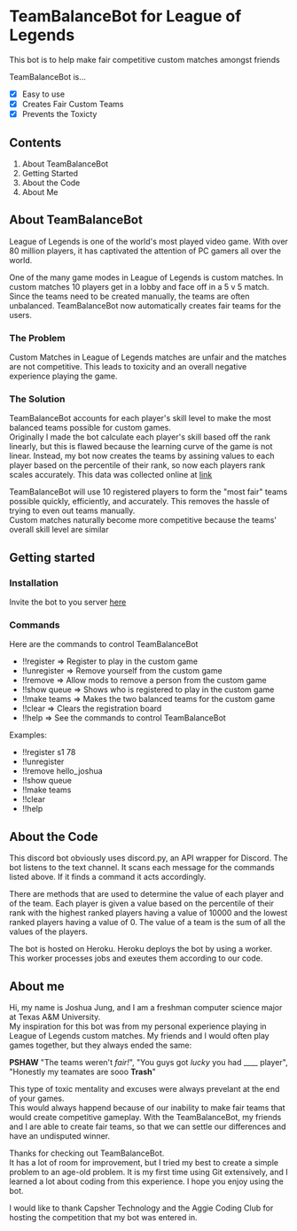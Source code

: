 # TeamBalanceBot for League of Legends 
This bot is to help make fair competitive custom matches amongst friends

TeamBalanceBot is...
- [x] Easy to use
- [x] Creates Fair Custom Teams
- [x] Prevents the Toxicty

## Contents
1. About TeamBalanceBot
2. Getting Started
3. About the Code
4. About Me

## About TeamBalanceBot
League of Legends is one of the world's most played video game. 
With over 80 million players, it has captivated the attention of PC gamers all over the world.  

One of the many game modes in League of Legends is custom matches. 
In custom matches 10 players get in a lobby and face off in a 5 v 5 match.  Since the teams need to be created manually, the teams are often unbalanced.  TeamBalanceBot now automatically creates fair teams for the users.

### The Problem
Custom Matches in League of Legends matches are unfair and the matches are not competitive. 
This leads to toxicity and an overall negative experience playing the game.

### The Solution
TeamBalanceBot accounts for each player's skill level to make the most balanced teams possible for custom games.  
Originally I made the bot calculate each player's skill based off the rank linearly, but this is flawed because the learning curve of the game is not linear.
Instead, my bot now creates the teams by assining values to each player based on the percentile of their rank, so now each players rank scales accurately.
This data was collected online at [link](https://www.leagueofgraphs.com/rankings/rank-distribution)

TeamBalanceBot will use 10 registered players to form the "most fair" teams possible quickly, efficiently, and accurately.
This removes the hassle of trying to even out teams manually.  
Custom matches naturally become more competitive because the teams' overall skill level are similar

## Getting started

### Installation
Invite the bot to you server [here](https://discordapp.com/api/oauth2/authorize?client_id=642757039482994688&permissions=0&scope=bot)

### Commands 

Here are the commands to control TeamBalanceBot
- !!register => Register to play in the custom game
- !!unregister => Remove yourself from the custom game
- !!remove => Allow mods to remove a person from the custom game
- !!show queue => Shows who is registered to play in the custom game
- !!make teams => Makes the two balanced teams for the custom game
- !!clear => Clears the registration board
- !!help => See the commands to control TeamBalanceBot

Examples:
- !!register s1 78
- !!unregister
- !!remove hello_joshua
- !!show queue
- !!make teams
- !!clear
- !!help

## About the Code

This discord bot obviously uses discord.py, an API wrapper for Discord.
The bot listens to the text channel. It scans each message for the commands listed above. 
If it finds a command it acts accordingly.

There are methods that are used to determine the value of each player and of the team. 
Each player is given a value based on the percentile of their rank with the highest ranked players having a value of 10000 and the lowest ranked players having a value of 0.
The value of a team is the sum of all the values of the players. 

The bot is hosted on Heroku. Heroku deploys the bot by using a worker.  This worker processes jobs and exeutes them according to our code. 

## About me 
Hi, my name is Joshua Jung, and I am a freshman computer science major at Texas A&M University.  
My inspiration for this bot was from my personal experience playing in League of Legends custom matches.
My friends and I would often play games together, but they always ended the same:

**PSHAW** "The teams weren't _fair!_", "You guys got _lucky_ you had ____ player", "Honestly my teamates are sooo **Trash**"

This type of toxic mentality and excuses were always prevelant at the end of your games.  
This would always happend because of our inability to make fair teams that would create competitive gameplay. 
With the TeamBalanceBot, my friends and I are able to create fair teams, so that we can settle our differences and have an undisputed winner. 

Thanks for checking out TeamBalanceBot.  
It has a lot of room for improvement, but I tried my best to create a simple problem to an age-old problem.
It is my first time using Git extensively, and I learned a lot about coding from this experience.
I hope you enjoy using the bot.

I would like to thank Capsher Technology and the Aggie Coding Club for hosting the competition that my bot was entered in. 
